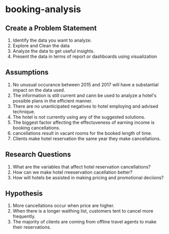 # booking-analysis

## Create a Problem Statement
1. Identify the data you want to analyze.
2. Explore and Clean the data
3. Analyze the data to get useful insights.
4. Present the data in terms of report or dashboards using visualization
## Assumptions
1. No unusual occurance between 2015 and 2017 will have a substantial impact on the data used.
2. The information is still current and cann be used to analyze a hotel's possible plans in the efficient manner.
3. There are no unanticipated negatives to hotel employing and advised technique.
4. The hotel is not currently using any of the suggested solutions.
5. The biggest factor affecting the effectuveness of earning income is booking cancellations.
6. cancellations result in vacant rooms for the booked length of time.
7. Clients make hotel reservation the same year they make cancellations.
## Research Questions
1. What are the variables that affect hotel reservation cancellations?
2. How can we make hotel rreeservation cacellation better?
3. How will hotels be assisted in making pricing and promotional deciions?
## Hypothesis
1. More cancellations occur when price are higher.
2. When there is a longer waithing list, customers tent to cancel more frequently.
3. The majority of clients are coming from offline travel agents to make their reservations.
